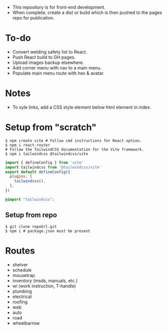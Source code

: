- This repository is for front-end development.
- When complete, create a dist or build which is then pushed to the pages repo for publication.

# To-do
- Convert welding safety list to React.
- Push React build to GH pages.
- Upload images backup elsewhere.
- Add corner menu with nav to a main menu.
- Populate main menu route with hex & avatar.

# Notes
- To syle links, add a CSS style element below html element in index.

# Setup from "scratch"

``` shell
$ npm create vite # Follow cmd instructions for React option.
$ npm i react-router
# Follow the TailwindCSS documentation for the Vite framework.
$ npm i tailwindcss @tailwindcss/vite
```

``` js vite.config.ts
import { defineConfig } from 'vite'
import tailwindcss from '@tailwindcss/vite'
export default defineConfig({
  plugins: [
    tailwindcss(),
  ],
})
```

``` css add to css file and ensure it's referenced in app.
@import "tailwindcss";
```

## Setup from repo

``` shell
$ git clone repoUrl.git
$ npm i # package.json must be present
```


# Routes

- shelver
- schedule
- mousetrap
- inventory (msds, manuals, etc.)
- wi (work instruction, T-handle)
- plumbing
- electrical
- roofing
- web
- auto
- road
- wheelbarrow